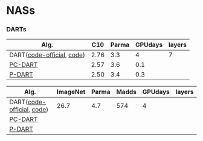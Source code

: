 # NASs

### DARTs
| Alg. | C10 | Parma | GPUdays | layers |
| ------------- | ------------- |------------- |------------- |------------- |
| DART([code-official](https://github.com/quark0/darts), [code](https://github.com/IlyaTrofimov/pt.darts))  |  2.76 | 3.3 | 4 | 7 |
| [PC-DART](https://github.com/yuhuixu1993/PC-DARTS) | 2.57 | 3.6 | 0.1 | |
| [P-DART](https://github.com/chenxin061/pdarts) | 2.50 | 3.4 | 0.3 | |

| Alg. | ImageNet | Parma | Madds | GPUdays | layers |
| ------------- | ------------- |------------- |------------- |------------- |------------- |
| DART([code-official](https://github.com/quark0/darts), [code](https://github.com/IlyaTrofimov/pt.darts)) | 26.7 | 4.7 | 574 | 4 |
| [PC-DART](https://github.com/yuhuixu1993/PC-DARTS) |  | |  | |
| [P-DART](https://github.com/chenxin061/pdarts)     |  |  |  | |
